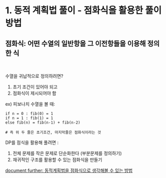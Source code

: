 # 1. 동적 계획법 풀이 - 점화식을 활용한 풀이방법

## 점화식: 어떤 수열의 일반항을 그 이전항들을 이용해 정의한 식
<br>

수열을 귀납적으로 정의하려면?
1) 초기 조건이 있어야 되고 
2) 점화식이 제시되어야 함

ex) 피보나치 수열을 볼 때:
```
if n = 0 : fib(0) = 1
if n = 1 : fib(1) = 1
else fib(n) = fib(n-1) + fib(n-2)

# 즉 위 두 줄은 초기조건, 마지막줄은 점화식이라는 것
```

DP를 점식을 활용해 풀려면 :
1. 전체 문제를 작은 문제로 단순화한다 (부분문제를 정의하기)
2. 재귀적인 구조를 활용할 수 있는 점화식을 만들기

[document further: 동적계획법을 점화식으로 생각해볼 수 있는 방법](https://cotak.tistory.com/51#-%--%EB%-B%A-%EA%B-%--%--%-A%--%EC%--%--%ED%--%-C%EC%--%--%--%EB%-C%--%ED%--%-C%--memoization-%EB%A-%--%EB%AA%A--%--%EB%--%--%EB%-A%--%--tabulation-%ED%--%-C%EC%-D%B-%EB%B-%---%--%EC%B-%--%EA%B-%--%--)
